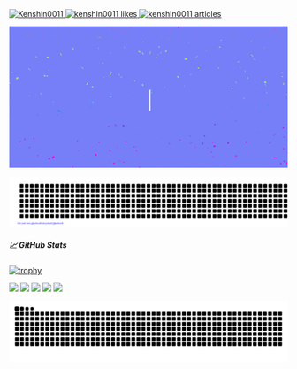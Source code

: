 <a href="https://github.com/Kenshin0011/Kenshin0011/">
  <img src="https://komarev.com/ghpvc/?username=Kenshin0011&color=green" alt="Kenshin0011" />
</a>
<!-- Like のバッジ -->
<a href="https://zenn.dev/kenshin0011">
  <img src="https://zenn.badge.nikaera.com/s/kenshin0011/likes?style=plastic" alt="kenshin0011 likes" />
</a>

<!-- Articles のバッジ -->
<a href="https://zenn.dev/kenshin0011/articles">
  <img src="https://zenn.badge.nikaera.com/s/kenshin0011/articles?style=plastic" alt="kenshin0011 articles" />
</a>

[![Sublime's custom image](https://github.com/Kenshin0011/Kenshin0011//raw/main/images/hi-there.gif)
](https://codepen.io/Kenshin0011/pen/yLrRyXL)

![gitartwork](gitartwork.svg)

##### 📈 GitHub Stats
[![trophy](https://github-profile-trophy.vercel.app/?username=Kenshin0011&column=8&theme=dracula&no-frame=true)](https://github.com/ryo-ma/github-profile-trophy)

![](http://github-profile-summary-cards.vercel.app/api/cards/profile-details?username=Kenshin0011&theme=2077)
![](http://github-profile-summary-cards.vercel.app/api/cards/repos-per-language?username=Kenshin0011&theme=2077)
![](http://github-profile-summary-cards.vercel.app/api/cards/most-commit-language?username=Kenshin0011&theme=2077)
![](http://github-profile-summary-cards.vercel.app/api/cards/stats?username=Kenshin0011&theme=2077)
![](http://github-profile-summary-cards.vercel.app/api/cards/productive-time?username=Kenshin0011&theme=2077&utcOffset=8)

![](https://raw.githubusercontent.com/Kenshin0011/Kenshin0011/output/github-contribution-grid-snake.svg)
